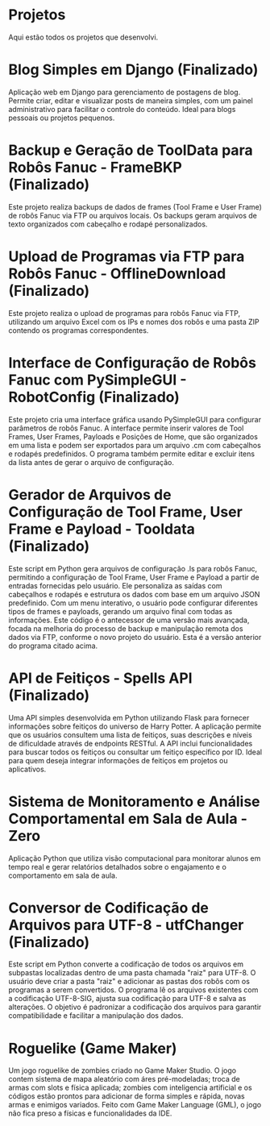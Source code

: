 # Projetos
Aqui estão todos os projetos que desenvolvi.

# Blog Simples em Django (Finalizado)
Aplicação web em Django para gerenciamento de postagens de blog. Permite criar, editar e visualizar posts de maneira simples, com um painel administrativo para facilitar o controle do conteúdo. Ideal para blogs pessoais ou projetos pequenos.

# Backup e Geração de ToolData para Robôs Fanuc - FrameBKP (Finalizado)
Este projeto realiza backups de dados de frames (Tool Frame e User Frame) de robôs Fanuc via FTP ou arquivos locais. Os backups geram arquivos de texto organizados com cabeçalho e rodapé personalizados.

# Upload de Programas via FTP para Robôs Fanuc - OfflineDownload (Finalizado)
Este projeto realiza o upload de programas para robôs Fanuc via FTP, utilizando um arquivo Excel com os IPs e nomes dos robôs e uma pasta ZIP contendo os programas correspondentes.

# Interface de Configuração de Robôs Fanuc com PySimpleGUI - RobotConfig (Finalizado)
Este projeto cria uma interface gráfica usando PySimpleGUI para configurar parâmetros de robôs Fanuc. A interface permite inserir valores de Tool Frames, User Frames, Payloads e Posições de Home, que são organizados em uma lista e podem ser exportados para um arquivo .cm com cabeçalhos e rodapés predefinidos. O programa também permite editar e excluir itens da lista antes de gerar o arquivo de configuração.

# Gerador de Arquivos de Configuração de Tool Frame, User Frame e Payload - Tooldata (Finalizado)
Este script em Python gera arquivos de configuração .ls para robôs Fanuc, permitindo a configuração de Tool Frame, User Frame e Payload a partir de entradas fornecidas pelo usuário. Ele personaliza as saídas com cabeçalhos e rodapés e estrutura os dados com base em um arquivo JSON predefinido. Com um menu interativo, o usuário pode configurar diferentes tipos de frames e payloads, gerando um arquivo final com todas as informações. Este código é o antecessor de uma versão mais avançada, focada na melhoria do processo de backup e manipulação remota dos dados via FTP, conforme o novo projeto do usuário. Esta é a versão anterior do programa citado acima.

# API de Feitiços - Spells API (Finalizado)
Uma API simples desenvolvida em Python utilizando Flask para fornecer informações sobre feitiços do universo de Harry Potter. A aplicação permite que os usuários consultem uma lista de feitiços, suas descrições e níveis de dificuldade através de endpoints RESTful. A API inclui funcionalidades para buscar todos os feitiços ou consultar um feitiço específico por ID. Ideal para quem deseja integrar informações de feitiços em projetos ou aplicativos.

# Sistema de Monitoramento e Análise Comportamental em Sala de Aula - Zero
Aplicação Python que utiliza visão computacional para monitorar alunos em tempo real e gerar relatórios detalhados sobre o engajamento e o comportamento em sala de aula.

# Conversor de Codificação de Arquivos para UTF-8 - utfChanger (Finalizado)
Este script em Python converte a codificação de todos os arquivos em subpastas localizadas dentro de uma pasta chamada "raiz" para UTF-8. O usuário deve criar a pasta "raiz" e adicionar as pastas dos robôs com os programas a serem convertidos. O programa lê os arquivos existentes com a codificação UTF-8-SIG, ajusta sua codificação para UTF-8 e salva as alterações. O objetivo é padronizar a codificação dos arquivos para garantir compatibilidade e facilitar a manipulação dos dados.

# Roguelike (Game Maker)
Um jogo roguelike de zombies criado no Game Maker Studio. O jogo contem sistema de mapa aleatório com áres pré-modeladas; troca de armas com slots e física aplicada; zombies com inteligencia artificial e os códigos estão prontos para adicionar de forma simples e rápida, novas armas e enimigos variados. Feito com Game Maker Language (GML), o jogo não fica preso a físicas e funcionalidades da IDE.
